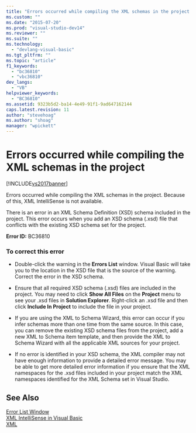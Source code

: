 ```yaml
---
title: "Errors occurred while compiling the XML schemas in the project | Microsoft Docs"
ms.custom: ""
ms.date: "2015-07-20"
ms.prod: "visual-studio-dev14"
ms.reviewer: ""
ms.suite: ""
ms.technology: 
  - "devlang-visual-basic"
ms.tgt_pltfrm: ""
ms.topic: "article"
f1_keywords: 
  - "bc36810"
  - "vbc36810"
dev_langs: 
  - "VB"
helpviewer_keywords: 
  - "BC36810"
ms.assetid: 9323b5d2-ba14-4e49-91f1-9ad647162144
caps.latest.revision: 11
author: "stevehoag"
ms.author: "shoag"
manager: "wpickett"
---
```

# Errors occurred while compiling the XML schemas in the project
[!INCLUDE[vs2017banner](../../../includes/vs2017banner.md)]

Errors occurred while compiling the XML schemas in the project. Because of this, XML IntelliSense is not available.  
  
 There is an error in an XML Schema Definition (XSD) schema included in the project. This error occurs when you add an XSD schema (.xsd) file that conflicts with the existing XSD schema set for the project.  
  
 **Error ID:** BC36810  
  
### To correct this error  
  
-   Double-click the warning in the **Errors List** window. Visual Basic will take you to the location in the XSD file that is the source of the warning. Correct the error in the XSD schema.  
  
-   Ensure that all required XSD schema (.xsd) files are included in the project. You may need to click **Show All Files** on the **Project** menu to see your .xsd files in **Solution Explorer**. Right-click an .xsd file and then click **Include In Project** to include the file in your project.  
  
-   If you are using the XML to Schema Wizard, this error can occur if you infer schemas more than one time from the same source. In this case, you can remove the existing XSD schema files from the project, add a new XML to Schema item template, and then provide the XML to Schema Wizard with all the applicable XML sources for your project.  
  
-   If no error is identified in your XSD schema, the XML compiler may not have enough information to provide a detailed error message. You may be able to get more detailed error information if you ensure that the XML namespaces for the .xsd files included in your project match the XML namespaces identified for the XML Schema set in Visual Studio.  
  
## See Also  
 [Error List Window](/visual-studio/ide/reference/error-list-window)   
 [XML IntelliSense in Visual Basic](../../../visual-basic/programming-guide/language-features/xml/xml-intellisense.md)   
 [XML](../../../visual-basic/programming-guide/language-features/xml/index.md)
